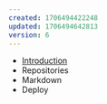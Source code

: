 ```yaml
---
created: 1706494422248
updated: 1706494642813
version: 6
---
```


- [Introduction](docs/2024-01-29-10-13-52-vm43.md)
- <span id="2024-01-29-10-15-16-6vfj">Repositories</span>
- <span id="2024-01-29-10-16-01-y7wx">Markdown</span>
- <span id="2024-01-29-10-17-22-71yz">Deploy</span>
